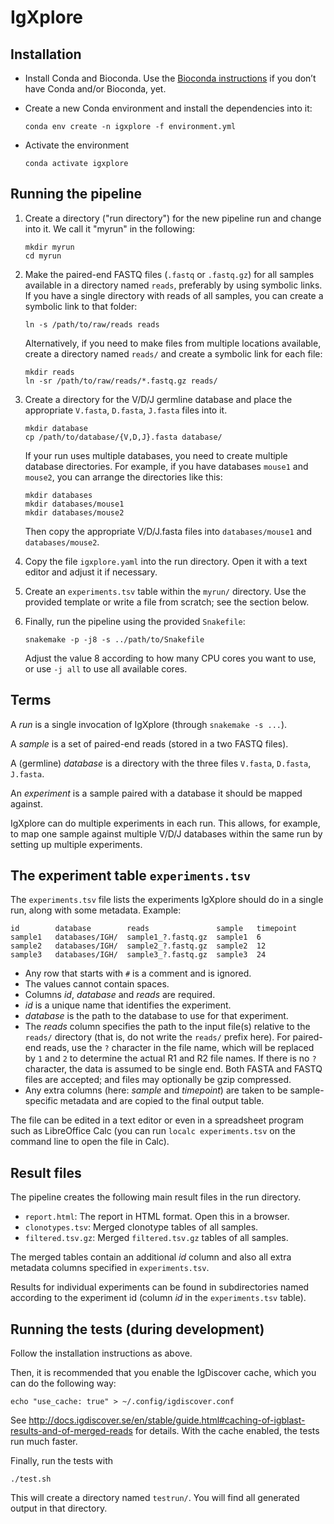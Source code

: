 # IgXplore

## Installation

- Install Conda and Bioconda. Use the
  [Bioconda instructions](https://bioconda.github.io/user/install.html) if you
  don’t have Conda and/or Bioconda, yet.

- Create a new Conda environment and install the dependencies into it:

      conda env create -n igxplore -f environment.yml

- Activate the environment

      conda activate igxplore


## Running the pipeline

1. Create a directory ("run directory") for the new pipeline run and change
   into it. We call it "myrun" in the following:

       mkdir myrun
       cd myrun

2. Make the paired-end FASTQ files (`.fastq` or `.fastq.gz`) for all samples
   available in a directory named `reads`, preferably by using symbolic links.
   If you have a single directory with reads of all samples, you can create a symbolic link to that folder:

       ln -s /path/to/raw/reads reads

   Alternatively, if you need to make files from multiple locations available,
   create a directory named `reads/` and create a symbolic link for each file:

       mkdir reads
       ln -sr /path/to/raw/reads/*.fastq.gz reads/

3. Create a directory for the V/D/J germline database and place the appropriate
   `V.fasta`, `D.fasta`, `J.fasta` files into it.

       mkdir database
       cp /path/to/database/{V,D,J}.fasta database/

   If your run uses multiple databases, you need to create multiple database directories.
   For example, if you have databases `mouse1` and `mouse2`, you can arrange the directories
   like this:

       mkdir databases
       mkdir databases/mouse1
       mkdir databases/mouse2
   Then copy the appropriate V/D/J.fasta files into `databases/mouse1` and `databases/mouse2`.
4. Copy the file `igxplore.yaml` into the run directory.
   Open it with a text editor and adjust it if necessary.
5. Create an `experiments.tsv` table within the `myrun/` directory.
   Use the provided template or write a file from scratch; see the section below.
6. Finally, run the pipeline using the provided `Snakefile`:

       snakemake -p -j8 -s ../path/to/Snakefile
   Adjust the value 8 according to how many CPU cores you want to use,
   or use `-j all` to use all available cores.


## Terms

A *run* is a single invocation of IgXplore (through `snakemake -s ...`).

A *sample* is a set of paired-end reads (stored in a two FASTQ files).

A (germline) *database* is a directory with the three files `V.fasta`,
`D.fasta`, `J.fasta`.

An *experiment* is a sample paired with a database it should be mapped against.

IgXplore can do multiple experiments in each run.
This allows, for example, to map one sample against multiple V/D/J databases
within the same run by setting up multiple experiments.

## The experiment table `experiments.tsv`

The `experiments.tsv` file lists the experiments IgXplore should do in a single
run, along with some metadata. Example:

    id        database        reads               sample   timepoint
    sample1   databases/IGH/  sample1_?.fastq.gz  sample1  6
    sample2   databases/IGH/  sample2_?.fastq.gz  sample2  12
    sample3   databases/IGH/  sample3_?.fastq.gz  sample3  24

- Any row that starts with `#` is a comment and is ignored.
- The values cannot contain spaces.
- Columns *id*, *database* and *reads* are required.
- *id* is a unique name that identifies the experiment.
- *database* is the path to the database to use for that experiment.
- The *reads* column specifies the path to the input file(s) relative to the `reads/`
  directory (that is, do not write the `reads/` prefix here).
  For paired-end reads, use the `?` character in the file name, which will be replaced
  by `1` and `2` to determine the actual R1 and R2 file names. If there is no `?`
  character, the data is assumed to be single end. Both FASTA and FASTQ files are accepted;
  and files may optionally be gzip compressed.
- Any extra columns (here: *sample* and *timepoint*) are taken to be
  sample-specific metadata and are copied to the final output table.

The file can be edited in a text editor or even in a spreadsheet program such
as LibreOffice Calc (you can run `localc experiments.tsv` on the command line to
open the file in Calc).


## Result files

The pipeline creates the following main result files in the run directory.

* `report.html`: The report in HTML format. Open this in a browser.
* `clonotypes.tsv`: Merged clonotype tables of all samples.
* `filtered.tsv.gz`: Merged `filtered.tsv.gz` tables of all samples.

The merged tables contain an additional *id* column and
also all extra metadata columns specified in `experiments.tsv`.

Results for individual experiments can be found in subdirectories named
according to the experiment id (column *id* in the `experiments.tsv` table).


## Running the tests (during development)

Follow the installation instructions as above.

Then, it is recommended that you enable the IgDiscover cache,
which you can do the following way:

    echo "use_cache: true" > ~/.config/igdiscover.conf

See <http://docs.igdiscover.se/en/stable/guide.html#caching-of-igblast-results-and-of-merged-reads>
for details. With the cache enabled, the tests run much faster.

Finally, run the tests with

    ./test.sh

This will create a directory named `testrun/`.
You will find all generated output in that directory.
